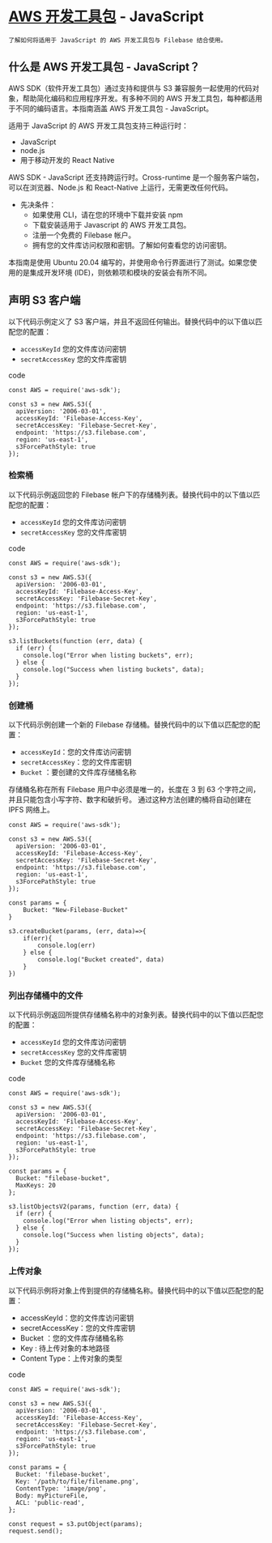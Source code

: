 # [AWS 开发工具包](https://github.com/aws/aws-sdk-js-v3) - JavaScript
	了解如何将适用于 JavaScript 的 AWS 开发工具包与 Filebase 结合使用。
## 什么是 AWS 开发工具包 - JavaScript？
AWS SDK（软件开发工具包）通过支持和提供与 S3 兼容服务一起使用的代码对象，帮助简化编码和应用程​​序开发。有多种不同的 AWS 开发工具包，每种都适用于不同的编码语言。本指南涵盖 AWS 开发工具包 - JavaScript。

适用于 JavaScript 的 AWS 开发工具包支持三种运行时：

- JavaScript
- node.js
- 用于移动开发的 React Native

AWS SDK - JavaScript 还支持跨运行时。Cross-runtime 是一个服务客户端包，可以在浏览器、Node.js 和 React-Native 上运行，无需更改任何代码。

- 先决条件：
	- 如果使用 CLI，请在您的环境中下载并安装 npm
	- 下载安装适用于 Javascript 的 AWS 开发工具包。
	- 注册一个免费的 Filebase 帐户。
	- 拥有您的文件库访问权限和密钥。了解如何查看您的访问密钥。

本指南是使用 Ubuntu 20.04 编写的，并使用命令行界面进行了测试。如果您使用的是集成开发环境 (IDE)，则依赖项和模块的安装会有所不同。

## 声明 S3 客户端
以下代码示例定义了 S3 客户端，并且不返回任何输出。替换代码中的以下值以匹配您的配置：

- `accessKeyId` 您的文件库访问密钥
- `secretAccessKey` 您的文件库密钥

code

	const AWS = require('aws-sdk');
	
	const s3 = new AWS.S3({
	  apiVersion: '2006-03-01',
	  accessKeyId: 'Filebase-Access-Key',
	  secretAccessKey: 'Filebase-Secret-Key',
	  endpoint: 'https://s3.filebase.com',
	  region: 'us-east-1',
	  s3ForcePathStyle: true
	});
	
### 检索桶
以下代码示例返回您的 Filebase 帐户下的存储桶列表。替换代码中的以下值以匹配您的配置：

- `accessKeyId` 您的文件库访问密钥
- `secretAccessKey` 您的文件库密钥

code

	const AWS = require('aws-sdk');
	
	const s3 = new AWS.S3({
	  apiVersion: '2006-03-01',
	  accessKeyId: 'Filebase-Access-Key',
	  secretAccessKey: 'Filebase-Secret-Key',
	  endpoint: 'https://s3.filebase.com',
	  region: 'us-east-1',
	  s3ForcePathStyle: true
	});
	
	s3.listBuckets(function (err, data) {
	  if (err) {
	    console.log("Error when listing buckets", err);
	  } else {
	    console.log("Success when listing buckets", data);
	  }
	});

### 创建桶
以下代码示例创建一个新的 Filebase 存储桶。替换代码中的以下值以匹配您的配置：

- `accessKeyId`：您的文件库访问密钥
- `secretAccessKey`：您的文件库密钥
- `Bucket` ：要创建的文件库存储桶名称

存储桶名称在所有 Filebase 用户中必须是唯一的，长度在 3 到 63 个字符之间，并且只能包含小写字符、数字和破折号。
通过这种方法创建的桶将自动创建在 IPFS 网络上。

	const AWS = require('aws-sdk');
	
	const s3 = new AWS.S3({
	  apiVersion: '2006-03-01',
	  accessKeyId: 'Filebase-Access-Key',
	  secretAccessKey: 'Filebase-Secret-Key',
	  endpoint: 'https://s3.filebase.com',
	  region: 'us-east-1',
	  s3ForcePathStyle: true
	});
	
	const params = {
	    Bucket: "New-Filebase-Bucket"
	}
	
	s3.createBucket(params, (err, data)=>{
	    if(err){
	        console.log(err)
	    } else {
	        console.log("Bucket created", data)
	    }
	})
	
### 列出存储桶中的文件
以下代码示例返回所提供存储桶名称中的对象列表。替换代码中的以下值以匹配您的配置：

- `accessKeyId` 您的文件库访问密钥
- `secretAccessKey` 您的文件库密钥
- `Bucket` 您的文件库存储桶名称

code

	const AWS = require('aws-sdk');
	
	const s3 = new AWS.S3({
	  apiVersion: '2006-03-01',
	  accessKeyId: 'Filebase-Access-Key',
	  secretAccessKey: 'Filebase-Secret-Key',
	  endpoint: 'https://s3.filebase.com',
	  region: 'us-east-1',
	  s3ForcePathStyle: true
	});
	
	const params = {
	  Bucket: "filebase-bucket",
	  MaxKeys: 20
	};
	
	s3.listObjectsV2(params, function (err, data) {
	  if (err) {
	    console.log("Error when listing objects", err);
	  } else {
	    console.log("Success when listing objects", data);
	  }
	});

### 上传对象
以下代码示例将对象上传到提供的存储桶名称。替换代码中的以下值以匹配您的配置：

- accessKeyId：您的文件库访问密钥
- secretAccessKey：您的文件库密钥
- Bucket ：您的文件库存储桶名称
- Key : 待上传对象的本地路径
- Content Type：上传对象的类型

code

	const AWS = require('aws-sdk');
	
	const s3 = new AWS.S3({
	  apiVersion: '2006-03-01',
	  accessKeyId: 'Filebase-Access-Key',
	  secretAccessKey: 'Filebase-Secret-Key',
	  endpoint: 'https://s3.filebase.com',
	  region: 'us-east-1',
	  s3ForcePathStyle: true
	});
	
	const params = {
	  Bucket: 'filebase-bucket',
	  Key: '/path/to/file/filename.png',
	  ContentType: 'image/png',
	  Body: myPictureFile,
	  ACL: 'public-read',
	};
	
	const request = s3.putObject(params);
	request.send();